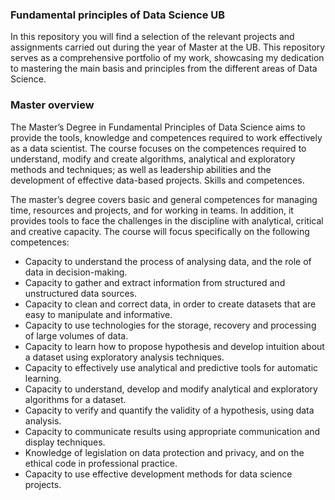 ### Fundamental principles of Data Science UB
In this repository you will find a selection of the relevant projects and assignments carried out during the year of Master at the UB. This repository serves as a comprehensive portfolio of my work, showcasing my dedication to mastering the main basis and principles from the different areas of Data Science.

### Master overview

The Master’s Degree in Fundamental Principles of Data Science aims to provide the tools, knowledge and competences required to work effectively as a data scientist. The course focuses on the competences required to understand, modify and create algorithms, analytical and exploratory methods and techniques; as well as leadership abilities and the development of effective data-based projects.
Skills and competences.

The master’s degree covers basic and general competences for managing time, resources and projects, and for working in teams. In addition, it provides tools to face the challenges in the discipline with analytical, critical and creative capacity. The course will focus specifically on the following competences:

* Capacity to understand the process of analysing data, and the role of data in decision-making. 
* Capacity to gather and extract information from structured and unstructured data sources. 
* Capacity to clean and correct data, in order to create datasets that are easy to manipulate and informative.
* Capacity to use technologies for the storage, recovery and processing of large volumes of data.
* Capacity to learn how to propose hypothesis and develop intuition about a dataset using exploratory analysis techniques.
* Capacity to effectively use analytical and predictive tools for automatic learning.
* Capacity to understand, develop and modify analytical and exploratory algorithms for a dataset.
* Capacity to verify and quantify the validity of a hypothesis, using data analysis.
* Capacity to communicate results using appropriate communication and display techniques.
* Knowledge of legislation on data protection and privacy, and on the ethical code in professional practice.
* Capacity to use effective development methods for data science projects.

